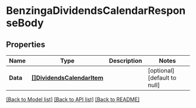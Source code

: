 # BenzingaDividendsCalendarResponseBody

## Properties
Name | Type | Description | Notes
------------ | ------------- | ------------- | -------------
**Data** | [**[]DividendsCalendarItem**](DividendsCalendarItem.md) |  | [optional] [default to null]

[[Back to Model list]](../README.md#documentation-for-models) [[Back to API list]](../README.md#documentation-for-api-endpoints) [[Back to README]](../README.md)

